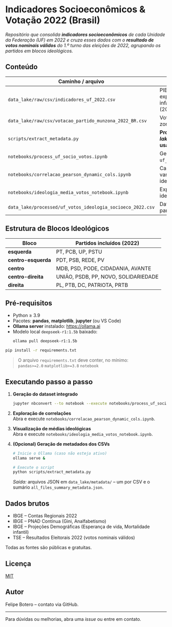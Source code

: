 # Indicadores Socioeconômicos & Votação 2022 (Brasil)

_Repositório que consolida **indicadores socioeconômicos** de cada Unidade da Federação (UF) em 2022 e cruza esses dados com o **resultado de votos nominais válidos** do 1.º turno das eleições de 2022, agrupando os partidos em blocos ideológicos._

## Conteúdo

| Caminho / arquivo | Descrição |
| ----------------- | --------- |
| `data_lake/raw/csv/indicadores_uf_2022.csv` | PIB, PIB per capita, IDH, Gini, expectativa de vida, mortalidade infantil, analfabetismo e IPCA por UF (2022). |
| `data_lake/raw/csv/votacao_partido_munzona_2022_BR.csv` | Votos nominais válidos por partido, zona e município (TSE). |
| `scripts/extract_metadata.py` | **Processa todos os CSVs do _data-lake/raw_ e gera metadados em JSON usando um modelo local via Ollama.** |
| `notebooks/process_uf_socio_votos.ipynb` | Gera o dataset integrado `uf_votos_ideologia_socioeco_2022.csv`. |
| `notebooks/correlacao_pearson_dynamic_cols.ipynb` | Calcula correlações de Pearson entre variáveis socioeconômicas e blocos ideológicos. |
| `notebooks/ideologia_media_votos_notebook.ipynb` | Explora a média de votos por bloco ideológico e cria gráficos. |
| `data_lake/processed/uf_votos_ideologia_socioeco_2022.csv` | Dataset final (27 × N colunas) pronto para análise. |

## Estrutura de Blocos Ideológicos

| Bloco | Partidos incluídos (2022) |
| ----- | ------------------------- |
| **esquerda** | PT, PCB, UP, PSTU |
| **centro-esquerda** | PDT, PSB, REDE, PV |
| **centro** | MDB, PSD, PODE, CIDADANIA, AVANTE |
| **centro-direita** | UNIÃO, PSDB, PP, NOVO, SOLIDARIEDADE |
| **direita** | PL, PTB, DC, PATRIOTA, PRTB |

## Pré-requisitos

* Python ≥ 3.9  
* Pacotes: **pandas**, **matplotlib**, **jupyter** (ou VS Code)  
* **Ollama server** instalado: <https://ollama.ai>  
* Modelo local `deepseek-r1:1.5b` baixado:  
  ```bash
  ollama pull deepseek-r1:1.5b
  ```

```bash
pip install -r requirements.txt
```

> O arquivo `requirements.txt` deve conter, no mínimo:  
> `pandas>=2.0`   `matplotlib>=3.8`   `notebook`

## Executando passo a passo

1. **Geração do dataset integrado**  
   ```bash
   jupyter nbconvert --to notebook --execute notebooks/process_uf_socio_votos.ipynb
   ```

2. **Exploração de correlações**  
   Abra e execute `notebooks/correlacao_pearson_dynamic_cols.ipynb`.

3. **Visualização de médias ideológicas**  
   Abra e execute `notebooks/ideologia_media_votos_notebook.ipynb`.

4. **(Opcional) Geração de metadados dos CSVs**  
   ```bash
   # Inicie o Ollama (caso não esteja ativo)
   ollama serve &

   # Execute o script
   python scripts/extract_metadata.py
   ```
   *Saída:* arquivos JSON em `data_lake/metadata/` – um por CSV e o sumário `all_files_summary_metadata.json`.

## Dados brutos

* IBGE – Contas Regionais 2022  
* IBGE – PNAD Contínua (Gini, Analfabetismo)  
* IBGE – Projeções Demográficas (Esperança de vida, Mortalidade infantil)  
* TSE – Resultados Eleitorais 2022 (votos nominais válidos)  

Todas as fontes são públicas e gratuitas.

## Licença

[MIT](LICENSE)

## Autor

Felipe Botero – contato via GitHub.

---
Para dúvidas ou melhorias, abra uma _issue_ ou entre em contato.
